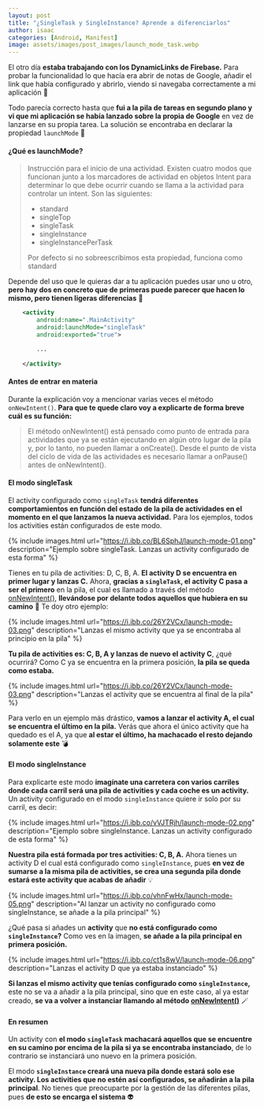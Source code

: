 ```yaml
---
layout: post
title: "¿SingleTask y SingleInstance? Aprende a diferenciarlos"
author: isaac
categories: [Android, Manifest]
image: assets/images/post_images/launch_mode_task.webp
---
```


El otro día **estaba trabajando con los DynamicLinks de Firebase.** Para probar la funcionalidad lo que hacía era abrir de notas de Google, añadir el link
que había configurado y abrirlo, viendo si navegaba correctamente a mi aplicación 🚢

Todo parecía correcto hasta que **fui a la pila de tareas en segundo plano y vi que mi aplicación se había lanzado sobre la propia de Google** en vez
de lanzarse en su propia tarea. La solución se encontraba en declarar la propiedad `launchMode` 🚀

#### ¿Qué es launchMode?

> Instrucción para el inicio de una actividad. Existen cuatro modos que funcionan junto a los marcadores de actividad en objetos Intent para determinar
> lo que debe ocurrir cuando se llama a la actividad para controlar un intent. Son las siguientes:
>
> - standard
> - singleTop
> - singleTask
> - singleInstance
> - singleInstancePerTask
>
> Por defecto si no sobreescribimos esta propiedad, funciona como standard

Depende del uso que le quieras dar a tu aplicación puedes usar uno u otro, **pero hay dos en concreto que de primeras puede parecer que hacen lo mismo,
pero tienen ligeras diferencias** 🤔

```xml
    <activity
        android:name=".MainActivity"
        android:launchMode="singleTask"
        android:exported="true">

        ...
        
    </activity>
```

<h4 id="launch-mode-on-new-intent"> Antes de entrar en materia</h4>

Durante la explicación voy a mencionar varias veces el método `onNewIntent()`. **Para que te quede claro voy a explicarte de forma breve cuál es su función:**

> El método onNewIntent() está pensado como punto de entrada para actividades que ya se están ejecutando en algún otro lugar de la pila y, por lo tanto,
> no pueden llamar a onCreate(). Desde el punto de vista del ciclo de vida de las actividades es necesario llamar a onPause() antes de onNewIntent().

#### El modo singleTask

El activity configurado como `singleTask` **tendrá diferentes comportamientos en función del estado de la pila de actividades en el momento en el que lanzamos
la nueva actividad.** Para los ejemplos, todos los activities están configurados de este modo.

{% include images.html url="https://i.ibb.co/BL6SphJ/launch-mode-01.png" description="Ejemplo sobre singleTask. Lanzas un activity configurado de esta forma" %}

Tienes en tu pila de activities: D, C, B, A. **El activity D se encuentra en primer lugar y lanzas C.** Ahora, **gracias a `singleTask`, el activity C
pasa a ser el primero** en la pila, el cual es llamado a través del método <a href="#launch-mode-on-new-intent">onNewIntent()</a>, **llevándose por delante
todos aquellos que hubiera en su camino** 🤯 Te doy otro ejemplo:

{% include images.html url="https://i.ibb.co/26Y2VCx/launch-mode-03.png" description="Lanzas el mismo activity que ya se encontraba al principio en la pila" %}

**Tu pila de activities es: C, B, A y lanzas de nuevo el activity C**, ¿qué ocurrirá? Como C ya se encuentra en la primera posición, **la pila se queda como
estaba.**

{% include images.html url="https://i.ibb.co/26Y2VCx/launch-mode-03.png" description="Lanzas el activity que se encuentra al final de la pila" %}

Para verlo en un ejemplo más drástico, **vamos a lanzar el activity A, el cual se encuentra el último en la pila.** Verás que ahora el único activity que ha
quedado es el A, ya que **al estar el último, ha machacado el resto dejando solamente este** 💣

#### El modo singleInstance

Para explicarte este modo **imagínate una carretera con varios carriles donde cada carril será una pila de activities y cada coche es un activity.** Un
activity configurado en el modo `singleInstance` quiere ir solo por su carril, es decir:

{% include images.html url="https://i.ibb.co/vVJTRjh/launch-mode-02.png" description="Ejemplo sobre singleInstance. Lanzas un activity configurado de esta forma" %}

**Nuestra pila está formada por tres activities: C, B, A.** Ahora tienes un activity D el cual está configurado como `singleInstance`, pues **en vez de sumarse
a la misma pila de activities, se crea una segunda pila donde estará este activity que acabas de añadir** 💡

{% include images.html url="https://i.ibb.co/vhnFwHx/launch-mode-05.png" description="Al lanzar un activity no configurado como singleInstance, se añade a la pila principal" %}

¿Qué pasa si añades un **activity** que **no está configurado como `singleInstance`?** Como ves en la imagen, **se añade a la pila principal en primera posición.**

{% include images.html url="https://i.ibb.co/ct1s8wV/launch-mode-06.png" description="Lanzas el activity D que ya estaba instanciado" %}

**Si lanzas el mismo activity que tenías configurado como `singleInstance`,** este no se va a añadir a la pila principal, sino que en este caso, al ya estar creado,
**se va a volver a instanciar llamando al método <a href="#launch-mode-on-new-intent">onNewIntent()</a>** 🪄

#### En resumen

Un activity con **el modo `singleTask` machacará aquellos que se encuentre en su camino por encima de la pila si ya se encontraba instanciado**, de lo contrario se
instanciará uno nuevo en la primera posición.

El modo **`singleInstance` creará una nueva pila donde estará solo ese activity. Los activities que no estén así configurados, se añadirán a la pila principal**. No
tienes que preocuparte por la gestión de las diferentes pilas, pues **de esto se encarga el sistema** 👽